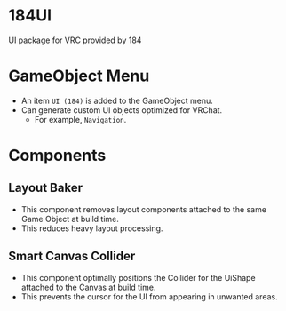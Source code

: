 # 184UI
UI package for VRC provided by 184

# GameObject Menu
- An item `UI (184)` is added to the GameObject menu.
- Can generate custom UI objects optimized for VRChat.
  - For example, `Navigation`.

# Components
## Layout Baker
- This component removes layout components attached to the same Game Object at build time.
- This reduces heavy layout processing.
## Smart Canvas Collider
- This component optimally positions the Collider for the UiShape attached to the Canvas at build time.
- This prevents the cursor for the UI from appearing in unwanted areas.
